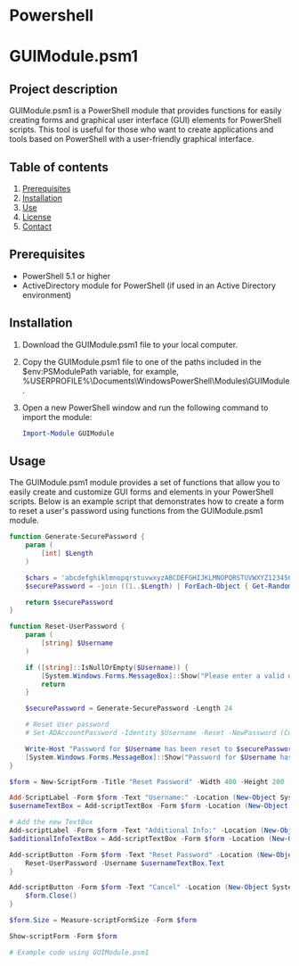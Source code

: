 
# Powershell
# GUIModule.psm1

## Project description

GUIModule.psm1 is a PowerShell module that provides functions for easily creating forms and graphical user interface (GUI) elements for PowerShell scripts. This tool is useful for those who want to create applications and tools based on PowerShell with a user-friendly graphical interface.

## Table of contents

1. [Prerequisites](#prerequsites)
2. [Installation](#installation)
3. [Use](#use)
4. [License](#license)
5. [Contact](#contact)

## Prerequisites

- PowerShell 5.1 or higher
- ActiveDirectory module for PowerShell (if used in an Active Directory environment)

## Installation

1. Download the GUIModule.psm1 file to your local computer.
2. Copy the GUIModule.psm1 file to one of the paths included in the $env:PSModulePath variable, for example, %USERPROFILE%\Documents\WindowsPowerShell\Modules\GUIModule.
3. Open a new PowerShell window and run the following command to import the module:

   ```powershell
   Import-Module GUIModule

## Usage

The GUIModule.psm1 module provides a set of functions that allow you to easily create and customize GUI forms and elements in your PowerShell scripts. Below is an example script that demonstrates how to create a form to reset a user's password using functions from the GUIModule.psm1 module.

```powershell
function Generate-SecurePassword {
    param (
        [int] $Length
    )

    $chars = 'abcdefghiklmnopqrstuvwxyzABCDEFGHIJKLMNOPQRSTUVWXYZ1234567890!@#$%^&*()'
    $securePassword = -join ((1..$Length) | ForEach-Object { Get-Random -InputObject ($chars.ToCharArray()) })

    return $securePassword
}

function Reset-UserPassword {
    param (
        [string] $Username
    )

    if ([string]::IsNullOrEmpty($Username)) {
        [System.Windows.Forms.MessageBox]::Show("Please enter a valid username.", "Error", [System.Windows.Forms.MessageBoxButtons]::OK, [System.Windows.Forms.MessageBoxIcon]::Error)
        return
    }

    $securePassword = Generate-SecurePassword -Length 24

    # Reset User password
    # Set-ADAccountPassword -Identity $Username -Reset -NewPassword (ConvertTo-SecureString -AsPlainText $securePassword -Force)

    Write-Host "Password for $Username has been reset to $securePassword."
    [System.Windows.Forms.MessageBox]::Show("Password for $Username has been reset successfully.", "Success", [System.Windows.Forms.MessageBoxButtons]::OK, [System.Windows.Forms.MessageBoxIcon]::Information)
}

$form = New-ScriptForm -Title "Reset Password" -Width 400 -Height 200

Add-ScriptLabel -Form $form -Text "Username:" -Location (New-Object System.Drawing.Point(10, 20))
$usernameTextBox = Add-scriptTextBox -Form $form -Location (New-Object System.Drawing.Point(10, 50)) -Size (New-Object System.Drawing.Size(350, 20))

# Add the new TextBox
Add-scriptLabel -Form $form -Text "Additional Info:" -Location (New-Object System.Drawing.Point(10, 80))
$additionalInfoTextBox = Add-scriptTextBox -Form $form -Location (New-Object System.Drawing.Point(10, 110)) -Size (New-Object System.Drawing.Size(350, 20))

Add-scriptButton -Form $form -Text "Reset Password" -Location (New-Object System.Drawing.Point(10, 150)) -OnClick {
    Reset-UserPassword -Username $usernameTextBox.Text
}

Add-scriptButton -Form $form -Text "Cancel" -Location (New-Object System.Drawing.Point(110, 150)) -OnClick {
    $form.Close()
}

$form.Size = Measure-scriptFormSize -Form $form

Show-scriptForm -Form $form

# Example code using GUIModule.psm1

